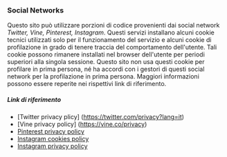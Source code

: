 ### Social Networks
Questo sito può utilizzare porzioni di codice provenienti dai social network *Twitter, Vine, Pinterest, Instagram*.
Questi servizi installano alcuni cookie tecnici utilizzati solo per il funzionamento del servizio e alcuni cookie di profilazione in grado di tenere traccia del comportamento dell'utente.
Tali cookie possono rimanere installati nel browser dell'utente per periodi superiori alla singola sessione. 
Questo sito non usa questi cookie per profilare in prima persona, né ha accordi con i gestori di questi social network per la profilazione in prima persona. 
Maggiori informazioni possono essere reperite nei rispettivi link di riferimento.

##### Link di riferimento
* [Twitter privacy plicy] (https://twitter.com/privacy?lang=it)
* [Vine privacy policy] (https://vine.co/privacy)
* [Pinterest privacy policy](https://about.pinterest.com/it/privacy-policy)
* [Instagram cookies policy](https://instagram.com/legal/cookies/) 
* [Instagram privacy policy](https://instagram.com/about/legal/privacy/)
